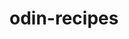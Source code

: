# odin-recipes
<!-- 

  In this project, I will:

  *HTML
  - Build a basic recipe website, in pure HTML.
  - Create an well organized website.
  - Use the appropriate tags to structure the    pages.
  - Use a variety of tags

  *CSS
  - Use CSS to change its appearance
  - Make use of CSS techniques such as:
    * CSS Cascade
    * Specificity
    * Selectors
    * External CSS
-->